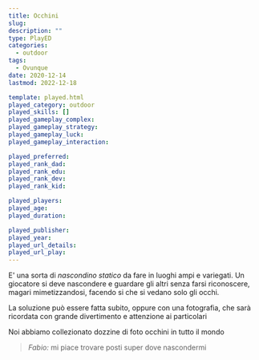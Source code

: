 ```yaml
---
title: Occhini
slug: 
description: ""
type: PlayED
categories:
  - outdoor
tags:
  - Ovunque
date: 2020-12-14
lastmod: 2022-12-18

template: played.html
played_category: outdoor
played_skills: []
played_gameplay_complex:
played_gameplay_strategy:
played_gameplay_luck:
played_gameplay_interaction:

played_preferred:
played_rank_dad: 
played_rank_edu:
played_rank_dev:
played_rank_kid: 

played_players: 
played_age: 
played_duration: 

played_publisher: 
played_year: 
played_url_details: 
played_url_play: 
---
```


E' una sorta di *nascondino statico* da fare in luoghi ampi e variegati.
Un giocatore si deve nascondere e guardare gli altri senza farsi riconoscere, magari mimetizzandosi, facendo si che si vedano solo gli occhi.

La soluzione può essere fatta subito, oppure con una fotografia, che sarà ricordata con grande divertimento e attenzione ai particolari

Noi abbiamo collezionato dozzine di foto occhini in tutto il mondo

> *Fabio:*
> mi piace trovare posti super dove nascondermi


